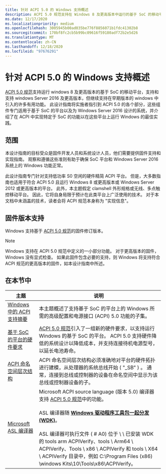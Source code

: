 ```yaml
---
title: 针对 ACPI 5.0 的 Windows 支持概述
description: ACPI 5.0 规范支持在 Windows 8 及更高版本中运行的基于 SoC 的移动平台，但继续支持在早期版本的 Windows 中引入的许多有用功能。
ms.date: 12/17/2020
ms.localizationpriority: medium
ms.openlocfilehash: 3005945b00ad035be776f8856071b1fdc41302b8
ms.sourcegitcommit: 170bf8fc2cb5b99bc09616f59180adf72b2e5d26
ms.translationtype: MT
ms.contentlocale: zh-CN
ms.lasthandoff: 12/18/2020
ms.locfileid: "97676291"
---
```

# <a name="overview-of-windows-support-for-acpi-50"></a>针对 ACPI 5.0 的 Windows 支持概述

[ACPI 5.0 规范](https://uefi.org/specifications)支持运行 windows 8 及更高版本的基于 SoC 的移动平台，支持和支持 windows Server 2016 及更高版本，但继续支持在早期版本的 windows 中引入的许多有用功能。 此设计指南将实施者指引到 ACPI 5.0 的各个部分，这些组件专门适用于基于 SoC 的平台以及为 Windows Server 2016 设计的系统，并介绍了在 ACPI 中实现特定于 SoC 的功能以在这些平台上运行 Windows 的最佳实践。

## <a name="scope"></a>范围

本设计指南的目标受众是固件开发人员和系统设计人员，他们需要提供固件支持和实现指南。 观察和遵循这些准则有助于确保 SoC 平台和 Windows Server 2016 系统上的 Windows 功能正常。

此设计指南专门针对支持低功率 S0 空闲的硬件精简 ACPI 平台。 但是，大多数指南也适用于符合 ACPI 5.0 且运行 Windows 8 或更高版本或 Windows Server 2012 或更高版本的平台。 此外，本主题假定 clamshell 外形规格或无线、多点触控移动平台。 因此，它将自身局限于预计在此类平台上广泛使用的技术。 对于本文档中未涵盖的技术，读者会将 ACPI 规范本身称为 "实现信息"。

## <a name="firmware-revision-support"></a>固件版本支持

Windows 支持基于 [ACPI 5.0 规范](https://uefi.org/specifications)的固件修订版本。

> [!NOTE]
> Windows 支持在 ACPI 5.0 规范中定义的一小部分功能。 对于更高版本的固件，Windows 没有显式检查。 如果此固件包含必要的支持，则 Windows 将支持符合 ACPI 规范的更高版本的固件，如本设计指南中所述。

## <a name="in-this-section"></a>在本节中

| 主题 | 说明 |
|--|--|
| [Windows 中的 ACPI 支持摘要](summary-of-acpi-support-in-windows.md) | 本主题概述了支持基于 SoC 的平台上的 Windows 所需的高级配置和电源接口 (ACPI) 5.0 功能的子集。 |
| [基于 SoC 的平台的硬件要求](hardware-requirements-for-soc-based-platforms.md) | [ACPI 5.0 规范](https://uefi.org/specifications)引入了一组新的硬件要求，以支持运行 Windows 的基于 SoC 的平台。 ACPI 5.0 支持硬件降低的系统设计以降低成本，并支持连接待机电源型号，以延长电池寿命。 |
| [ACPI 命名空间层次结构](acpi-namespace-hierarchy.md) | ACPI 命名空间层次结构必须准确地对平台的硬件拓扑进行建模，从处理器的系统总线开始 ( "_SB" ) 。 通常，连接到总线或控制器的设备在命名空间中显示为该总线或控制器设备的子。 |
| [Microsoft ASL 编译器](microsoft-asl-compiler.md) | Microsoft ACPI source language (版本 5.0) 编译器支持 [ACPI 5.0 规范](https://uefi.org/specifications)中的功能。<br><br>ASL 编译器随 [**Windows 驱动程序工具包一起分发 (WDK)**](/windows-hardware/drivers/download-the-wdk)。<br><br>ASL 编译器可执行文件 ( # A0) 位于 \\ \\ 已安装 WDK 的 tools arm ACPIVerify、tools \\ Arm64 \\ ACPIVerify、Tools \\ x86 \\ ACPIVerify 和 tools \\ X64 \\ ACPIVerify 目录中，例如 C:\Program Files (x86) \windows Kits\10\Tools\x86\ACPIVerify。 |
